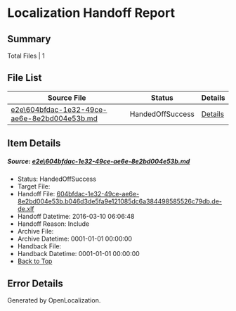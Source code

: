 # <a name='report-top'></a> Localization Handoff Report

## Summary
 Total Files | 1

## File List
 Source File | Status | Details 
 ----------- | ------ | ------- 
 [e2e\604bfdac-1e32-49ce-ae6e-8e2bd004e53b.md](https://github.com/OpenLocalizationTest/oltest/blob/b1be60a9f121b4725507ead63b6e78af297d95ad/e2e/604bfdac-1e32-49ce-ae6e-8e2bd004e53b.md) | HandedOffSuccess | [Details](#b3a0ef76f7d04d8ed254ee62e1f402deb72979724)

## Item Details
##### <a name='b3a0ef76f7d04d8ed254ee62e1f402deb72979724'></a> Source: [e2e\604bfdac-1e32-49ce-ae6e-8e2bd004e53b.md](https://github.com/OpenLocalizationTest/oltest/blob/b1be60a9f121b4725507ead63b6e78af297d95ad/e2e/604bfdac-1e32-49ce-ae6e-8e2bd004e53b.md)
* Status: HandedOffSuccess
* Target File: 
* Handoff File: [604bfdac-1e32-49ce-ae6e-8e2bd004e53b.b046d3de5fa9e121085dc6a384498585526c79db.de-de.xlf](https://github.com/OpenLocalizationTestOrg/olhandoff/blob/464e28698f474bbc7d7c95f30d562a79874df379/ol-handoff/OpenLocalizationTestOrg/oltest.de-de/xinjiang/ht/604bfdac-1e32-49ce-ae6e-8e2bd004e53b.b046d3de5fa9e121085dc6a384498585526c79db.de-de.xlf)
* Handoff Datetime: 2016-03-10 06:06:48
* Handoff Reason: Include
* Archive File: 
* Archive Datetime: 0001-01-01 00:00:00
* Handback File: 
* Handback Datetime: 0001-01-01 00:00:00
* [Back to Top](#report-top)


## Error Details

Generated by OpenLocalization.
